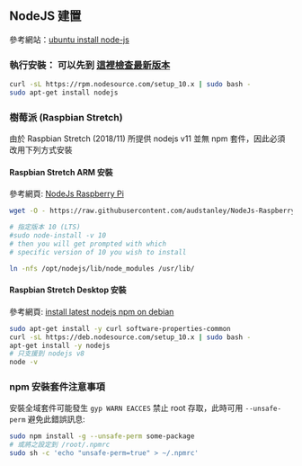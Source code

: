 NodeJS 建置
---

參考網站：[ubuntu install node-js](https://www.phpini.com/linux/ubuntu-install-node-js)

### 執行安裝： 可以先到 [這裡檢查最新版本](https://github.com/nodesource/distributions/tree/master/deb)
```sh
curl -sL https://rpm.nodesource.com/setup_10.x | sudo bash -
sudo apt-get install nodejs
```

### 樹莓派 (Raspbian Stretch)
由於 Raspbian Stretch (2018/11) 所提供 nodejs v11 並無 npm 套件，因此必須改用下列方式安裝

#### Raspbian Stretch ARM 安裝
參考網頁: [NodeJs Raspberry Pi](https://github.com/audstanley/NodeJs-Raspberry-Pi/blob/master/README.md)
```sh
wget -O - https://raw.githubusercontent.com/audstanley/NodeJs-Raspberry-Pi/master/Install-Node.sh | sudo bash

# 指定版本 10 (LTS)
#sudo node-install -v 10
# then you will get prompted with which
# specific version of 10 you wish to install

ln -nfs /opt/nodejs/lib/node_modules /usr/lib/
```

#### Raspbian Stretch Desktop 安裝
參考網頁: [install latest nodejs npm on debian](https://tecadmin.net/install-latest-nodejs-npm-on-debian/)

```sh
sudo apt-get install -y curl software-properties-common
curl -sL https://deb.nodesource.com/setup_10.x | sudo bash -
apt-get install -y nodejs
# 只支援到 nodejs v8
node -v
```

### npm 安裝套件注意事項
安裝全域套件可能發生 `gyp WARN EACCES` 禁止 root 存取，此時可用 `--unsafe-perm` 避免此錯誤訊息:
```sh
sudo npm install -g --unsafe-perm some-package
# 或將之設定到 /root/.npmrc
sudo sh -c 'echo "unsafe-perm=true" > ~/.npmrc'
```

